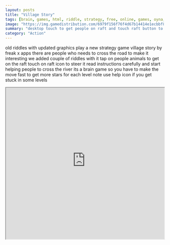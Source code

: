 ```yaml
---
layout: posts
title: "Village Story"
tags: [brain, games, html, riddle, strategy, free, online, games, oyna, game, free, games, play, play, games]
image: "https://img.gamedistribution.com/6979f156f76f4d67b14414e1ecbbf8a5.jpg"
summary: "desktop touch to get people on raft and touch raft button to steer mobile tap to get people on raft and tap raft button to steer  free online games oyna game free games play play games"
category: "Action"
---
```


old riddles with updated graphics play a new strategy game village story by freak x apps there are people who needs to cross the road to make it interesting we added couple of riddles with it tap on people animals to get on the raft touch on raft icon to steer it read instructions carefully and start helping people to cross the river its a brain game so you have to make the move fast to get more stars for each level note use help icon if you get stuck in some levels

<iframe width="100%" height="480px;" src="https://html5.gamedistribution.com/6979f156f76f4d67b14414e1ecbbf8a5/"></iframe>